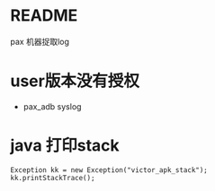 # README

pax 机器捉取log

# user版本没有授权

* pax_adb syslog

# java 打印stack

```
Exception kk = new Exception("victor_apk_stack");
kk.printStackTrace();
```